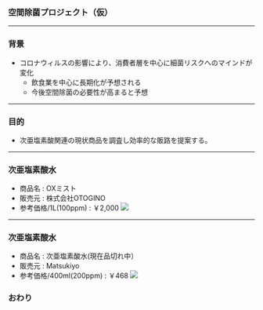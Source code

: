 ### 空間除菌プロジェクト（仮）

---

### 背景
* コロナウィルスの影響により、消費者層を中心に細菌リスクへのマインドが変化
  - 飲食業を中心に長期化が予想される
  - 今後空間除菌の必要性が高まると予想
  
---

### 目的
* 次亜塩素酸関連の現状商品を調査し効率的な販路を提案する。

---
### 次亜塩素酸水

* 商品名 : OXミスト
* 販売元 : 株式会社OTOGINO
* 参考価格/1L(100ppm) : ￥2,000
![](https://image.rakuten.co.jp/otogino/cabinet/drdr/ox-mist-pop_01a.jpg)

---
### 次亜塩素酸水

* 商品名 : 次亜塩素酸水(現在品切れ中）
* 販売元 : Matsukiyo
* 参考価格/400ml(200ppm) : ￥468
![](https://www.matsukiyo.co.jp/medias/4901329290621-1.jpg?context=bWFzdGVyfGltYWdlc3wzOTA4MnxpbWFnZS9qcGVnfHN5cy1tYXN0ZXIvaW1hZ2VzL2g2My9oY2MvOTAwMzA5NTg1MTAzOC80OTAxMzI5MjkwNjIxXzEuanBnfDZmYzgxOGQxMTQzMjM0YjRkNWI3YjcxNjE1NzE4ODFmODhjYWI3NWQ4MDE3M2VjZmVhYTA5ZmEwZjFiYmNjYzk)

### おわり

